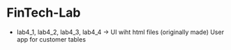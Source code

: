 # FinTech-Lab
* lab4_1, lab4_2, lab4_3, lab4_4 -> UI wiht html files (originally made) User app for customer tables
